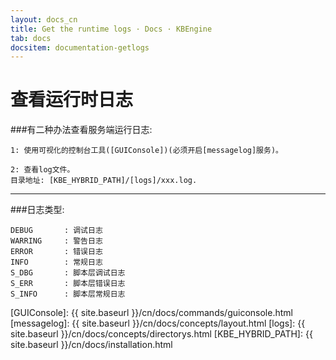 ```yaml
---
layout: docs_cn
title: Get the runtime logs · Docs · KBEngine
tab: docs
docsitem: documentation-getlogs
---
```


查看运行时日志
====================

###有二种办法查看服务端运行日志:

	1: 使用可视化的控制台工具([GUIConsole])(必须开启[messagelog]服务)。

	2: 查看log文件。
	目录地址: [KBE_HYBRID_PATH]/[logs]/xxx.log. 


-----------------------------------------------------------------------------------------------

###日志类型:

	DEBUG		: 调试日志
	WARRING		: 警告日志
	ERROR		: 错误日志
	INFO		: 常规日志
	S_DBG		: 脚本层调试日志
	S_ERR		: 脚本层错误日志
	S_INFO		: 脚本层常规日志



[GUIConsole]: {{ site.baseurl }}/cn/docs/commands/guiconsole.html
[messagelog]: {{ site.baseurl }}/cn/docs/concepts/layout.html
[logs]: {{ site.baseurl }}/cn/docs/concepts/directorys.html
[KBE_HYBRID_PATH]: {{ site.baseurl }}/cn/docs/installation.html

